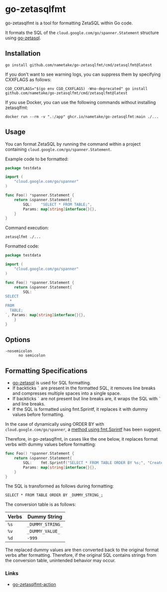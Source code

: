 # go-zetasqlfmt

go-zetasqlfmt is a tool for formatting ZetaSQL within Go code.

It formats the SQL of the `cloud.google.com/go/spanner.Statement` structure using [go-zetasql](https://github.com/goccy/go-zetasql).

## Installation

```console
go install github.com/nametake/go-zetasqlfmt/cmd/zetasqlfmt@latest
```

If you don't want to see warning logs, you can suppress them by specifying CXXFLAGS as follows:

```console
CGO_CXXFLAGS="$(go env CGO_CXXFLAGS) -Wno-deprecated" go install github.com/nametake/go-zetasqlfmt/cmd/zetasqlfmt@latest
```

If you use Docker, you can use the following commands without installing zetasqlfmt:

```console
docker run --rm -v ".:/app" ghcr.io/nametake/go-zetasqlfmt:main ./...
```

## Usage

You can format ZetaSQL by running the command within a project containing `cloud.google.com/go/spanner.Statement`.

Example code to be formatted:

```go
package testdata

import (
	"cloud.google.com/go/spanner"
)

func Foo() *spanner.Statement {
	return &spanner.Statement{
		SQL:    "SELECT * FROM TABLE;",
		Params: map[string]interface{}{},
	}
}
```

Command execution:

```console
zetasqlfmt ./...
```

Formatted code:

```go
package testdata

import (
	"cloud.google.com/go/spanner"
)

func Foo() *spanner.Statement {
	return &spanner.Statement{
		SQL: `
SELECT
  *
FROM
  TABLE;
`, Params: map[string]interface{}{},
	}
}
```

## Options

```console
-nosemicolon
      no semicolon
```

## Formatting Specifications

- [go-zetasql](https://github.com/goccy/go-zetasql) is used for SQL formatting.
- If backticks `` ` `` are present in the formatted SQL, it removes line breaks and compresses multiple spaces into a single space.
- If backticks `` ` `` are not present but line breaks are, it wraps the SQL with `` ` `` and line breaks.
- If the SQL is formatted using fmt.Sprintf, it replaces it with dummy values before formatting.

In the case of dynamically using ORDER BY with `cloud.google.com/go/spanner`,
a [method using fmt.Sprintf](https://github.com/googleapis/google-cloud-go/issues/6496) has been suggest.

Therefore, in go-zetasqlfmt, in cases like the one below, it replaces format verbs with dummy values before formatting:

```go
func Foo() *spanner.Statement {
	return &spanner.Statement{
		SQL:    fmt.Sprintf("SELECT * FROM TABLE ORDER BY %s;", "CreatedAt"),
		Params: map[string]interface{}{},
	}
}
```

The SQL is transformed as follows during formatting:

```
SELECT * FROM TABLE ORDER BY _DUMMY_STRING_;
```

The conversion table is as follows:

| Verbs | Dummy String     |
| ---   | ---              |
| `%s`  | `_DUMMY_STRING_` |
| `%v`  | `_DUMMY_VALUE_`  |
| `%d`  | `-999`           |

The replaced dummy values are then converted back to the original format verbs after formatting.
Therefore, if the original SQL contains strings from the conversion table, unintended behavior may occur.

### Links

- [go-zetasqlfmt-action](https://github.com/nametake/go-zetasqlfmt-action)
